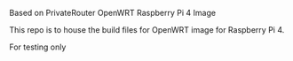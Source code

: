 Based on PrivateRouter OpenWRT Raspberry Pi 4 Image

This repo is to house the build files for OpenWRT image for Raspberry Pi 4.

For testing only